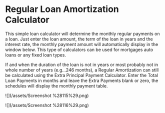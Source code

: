# Regular Loan Amortization Calculator

This simple loan calculator will determine the monthly regular payments on a loan. Just enter the loan amount, the term of the loan in years and the interest rate, the monthly payment amount will automatically display in the window below. This type of calculators can be used for mortgages auto loans or any fixed loan types.

If and when the duration of the loan is not in years or most probably not in whole number of years \(e.g...246 months\), a Regular Amortization can still be calculated using the Extra Principal Payment Calculator. Enter the Total Loan Payments in months and leave the Extra Payments blank or zero, the schedules will display the monthly payment table.

![](/assets/Screenshot %28115%29.png)

![](/assets/Screenshot %28116%29.png)



